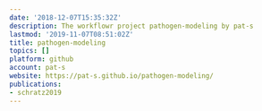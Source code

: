 ```yaml
---
date: '2018-12-07T15:35:32Z'
description: The workflowr project pathogen-modeling by pat-s
lastmod: '2019-11-07T08:51:02Z'
title: pathogen-modeling
topics: []
platform: github
account: pat-s
website: https://pat-s.github.io/pathogen-modeling/
publications:
- schratz2019
---
```


